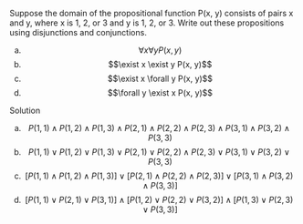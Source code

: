 Suppose the domain of the propositional function P(x, y) consists of pairs x and y, where x is 1, 2, or 3 and y is 1, 2, or 3. Write out these propositions using disjunctions and conjunctions.

1. $$\forall x \forall y P(x, y)$$
2. $$\exist x \exist y P(x, y)$$
3. $$\exist x \forall y P(x, y)$$
4. $$\forall y \exist x P(x, y)$$

Solution

1. $$P(1,1) \wedge P(1,2) \wedge P(1,3) \wedge P(2,1) \wedge P(2,2) \wedge P(2,3) \wedge P(3,1) \wedge P(3,2) \wedge P(3,3)$$
2. $$P(1,1) \vee P(1,2) \vee P(1,3) \vee P(2,1) \vee P(2,2) \wedge P(2,3) \vee P(3,1) \vee P(3,2) \vee P(3,3)$$
3. $$[P(1,1) \wedge P(1,2) \wedge P(1,3)] \vee [P(2,1) \wedge P(2,2) \wedge P(2,3)] \vee [P(3,1) \wedge P(3,2) \wedge P(3,3)]$$
4. $$[P(1,1) \vee P(2,1) \vee P(3,1)] \wedge [P(1,2) \vee P(2,2) \vee P(3,2)] \wedge [P(1,3) \vee P(2,3) \vee P(3,3)]$$

<style type="text/css">
    ol { list-style-type: lower-alpha; }
</style>